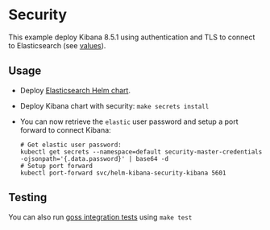 # Security

This example deploy Kibana 8.5.1 using authentication and TLS to connect to
Elasticsearch (see [values][]).


## Usage

* Deploy [Elasticsearch Helm chart][].

* Deploy Kibana chart with security: `make secrets install`

* You can now retrieve the `elastic` user password and setup a port forward to connect Kibana:

  ```
  # Get elastic user password:
  kubectl get secrets --namespace=default security-master-credentials -ojsonpath='{.data.password}' | base64 -d
  # Setup port forward
  kubectl port-forward svc/helm-kibana-security-kibana 5601
  ```


## Testing

You can also run [goss integration tests][] using `make test`


[elasticsearch helm chart]: https://github.com/elastic/helm-charts/tree/main/elasticsearch/examples/security/
[goss integration tests]: https://github.com/elastic/helm-charts/tree/main/kibana/examples/security/test/goss.yaml
[values]: https://github.com/elastic/helm-charts/tree/main/kibana/examples/security/values.yaml
